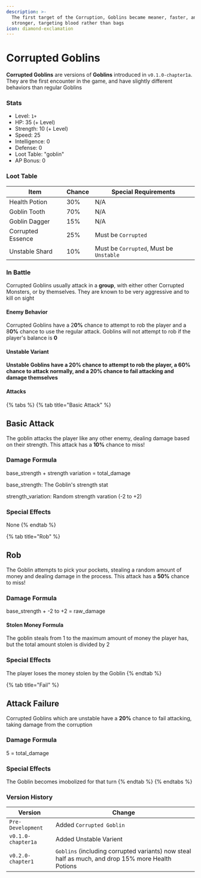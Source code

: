 ```yaml
---
description: >-
  The first target of the Corruption, Goblins became meaner, faster, and
  stronger, targeting blood rather than bags
icon: diamond-exclamation
---
```


# Corrupted Goblins

**Corrupted Goblins** are versions of **Goblins** introduced in `v0.1.0-chapter1a`. They are the first encounter in the game, and have slightly different behaviors than regular Goblins

### Stats

* Level: `1+`
* HP: 35 (+ Level)
* Strength: 10 (+ Level)
* Speed: 25
* Intelligence: 0
* Defense: 0
* Loot Table: "goblin"
* AP Bonus: 0

### Loot Table

| Item              | Chance | Special Requirements                    |
| ----------------- | ------ | --------------------------------------- |
| Health Potion     | 30%    | N/A                                     |
| Goblin Tooth      | 70%    | N/A                                     |
| Goblin Dagger     | 15%    | N/A                                     |
| Corrupted Essence | 25%    | Must be `Corrupted`                     |
| Unstable Shard    | 10%    | Must be `Corrupted`, Must be `Unstable` |

### In Battle

Corrupted Goblins usually attack in a **group**, with either other Corrupted Monsters, or by themselves. They are known to be very aggressive and to kill on sight

#### Enemy Behavior

Corrupted Goblins have a 2**0%** chance to attempt to rob the player and a 8**0%** chance to use the regular attack. Goblins will not attempt to rob if the player's balance is **0**

#### **Unstable Variant**

**Unstable Goblins have a 20% chance to attempt to rob the player, a 60% chance to attack normally, and a 20% chance to fail attacking and damage themselves**

#### Attacks

{% tabs %}
{% tab title="Basic Attack" %}
## Basic Attack

The goblin attacks the player like any other enemy, dealing damage based on their strength. This attack has a **10%** chance to miss!

### Damage Formula

base\_strength + strength variation = total\_damage

base\_strength: The Goblin's strength stat

strength\_variation: Random strength varation (-2 to +2)

### Special Effects

None
{% endtab %}

{% tab title="Rob" %}
## Rob

The Goblin attempts to pick your pockets, stealing a random amount of money and dealing damage in the process. This attack has a **50%** chance to miss!

### Damage Formula

base\_strength + -2 to +2 = raw\_damage

#### Stolen Money Formula

The goblin steals from 1 to the maximum amount of money the player has, but the total amount stolen is divided by 2

### Special Effects

The player loses the money stolen by the Goblin
{% endtab %}

{% tab title="Fail" %}
## Attack Failure

Corrupted Goblins which are unstable have a **20%** chance to fail attacking, taking damage from the corruption

### Damage Formula

5 = total\_damage

### Special Effects

The Goblin becomes imobolized for that turn
{% endtab %}
{% endtabs %}

### Version History

| Version            | Change                                                                                            |
| ------------------ | ------------------------------------------------------------------------------------------------- |
| `Pre-Development`  | Added `Corrupted Goblin`                                                                          |
| `v0.1.0-chapter1a` | Added Unstable Varient                                                                            |
| `v0.2.0-chapter1`  | `Goblins` (including corrupted variants) now steal half as much, and drop 15% more Health Potions |
